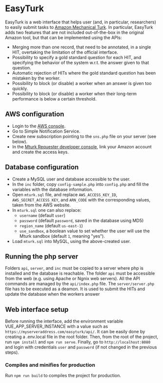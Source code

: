 # EasyTurk

EasyTurk is a web interface that helps user (and, in particular, researchers) to easily submit tasks to [Amazon Mechanical Turk](https://www.mturk.com/).
In particular, EasyTurk adds two features that are not included out-of-the-box in the original Amazon tool, but that can be implemented using the APIs:

* Merging more than one record, that need to be annotated, in a single HIT, overtaking the limitation of the official interface.
* Possibility to specify a gold standard question for each HIT, and specifying the behavior of the system w.r.t. the answer given to that question.
* Automatic rejection of HITs where the gold standard question has been mistaken by the worker.
* Possibility to block (or disable) a worker when an answer is given too quickly.
* Possibility to block (or disable) a worker when their long-term performance is below a certain threshold.

## AWS configuration

* Login to the [AWS console](https://aws.amazon.com/it/console/).
* Go to Simple Notification Service.
* Create new subscription pointing to the `sns.php` file on your server (see below).
* In the [Mturk Requester developer console](https://requester.mturk.com/developer), link your Amazon account and create the access keys.

## Database configuration

* Create a MySQL user and database accessible to the user.
* In the `inc` folder, copy `config-sample.php` into `config.php` and fill the variables with the database information.
* Open `mturk.sql` file, and replace `AWS_ACCESS_KEY_ID`, `AWS_SECRET_ACCESS_KEY`, and `ARN_CODE` with the corresponding values, taken from the AWS website.
* In `mturk.sql` one can also replace:
  - `username` (default `user`)
  - `password` (default `password`, saved in the database using MD5)
  - `region_name` (default `us-east-1`)
  - `use_sandbox`, a boolean value to set whether the user will use the Mturk sandbox (default `1`, meaning "yes").
* Load `mturk.sql` into MySQL, using the above-created user.

## Running the php server

Folders `api`, `server`, and `inc` must be copied to a server where php is installed and the database is reachable. The folder `api` must be accessible from the web (e.g. using Apache or Ngnix web servers). All the API commands are managed by the `api/index.php` file.
The `server/server.php` file has to be executed as a deamon. It is used to submit the HITs and update the database when the workers answer

## Web interface setup

Before running the interface, add the environment variable VUE_APP_SERVER_INSTANCE with a value such as `https://myserveraddress.com/easyturk/api/`. It can be easily done by creating a .env.local file in the root folder. Then, from the root of the project, run `npm install` and `npm run serve`. Finally, go to `http://localhost:8080` and login with credentials `user` and `password` (if not changed in the previous steps).

### Compiles and minifies for production

Run `npm run build` to compiles the project for production.
